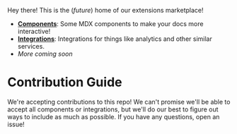 Hey there! This is the (_future_) home of our extensions marketplace!

  * **[Components](/readmeio/extensions/)**: Some MDX components to make your docs more interactive!
  * **[Integrations](/readmeio/extensions/)**: Integrations for things like analytics and other similar services.
  * _More coming soon_

# Contribution Guide

We're accepting contributions to this repo! We can't promise we'll be able to accept all components or integrations, but we'll do our best to figure out ways to include as much as possible. If you have any questions, open an issue!
